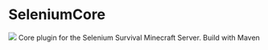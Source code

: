 # SeleniumCore
![](https://api.travis-ci.org/Selenium-mc/SeleniumCore.svg?branch=master)
Core plugin for the Selenium Survival Minecraft Server.
Build with Maven
